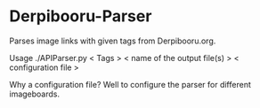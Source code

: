 # Derpibooru-Parser

Parses image links with given tags from Derpibooru.org.

Usage ./APIParser.py < Tags > < name of the output file(s) > < configuration file >

Why a configuration file?
Well to configure the parser for different imageboards.


